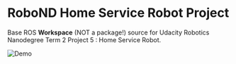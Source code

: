 # RoboND Home Service Robot Project

Base ROS **Workspace** (NOT a package!) source for Udacity Robotics Nanodegree Term 2 Project 5 : Home Service Robot.

![Demo](figs/demo.gif)
